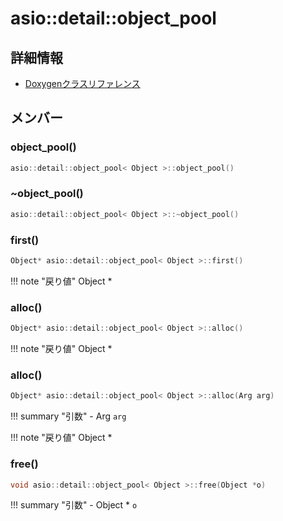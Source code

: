 # asio::detail::object_pool



## 詳細情報

- [Doxygenクラスリファレンス](https://lang-ship.com/reference/ESP32/latest/classasio_1_1detail_1_1object__pool.html)

## メンバー

### object_pool()



```c
asio::detail::object_pool< Object >::object_pool()
```



### ~object_pool()



```c
asio::detail::object_pool< Object >::~object_pool()
```



### first()



```c
Object* asio::detail::object_pool< Object >::first()
```

!!! note "戻り値"
	Object *



### alloc()



```c
Object* asio::detail::object_pool< Object >::alloc()
```

!!! note "戻り値"
	Object *



### alloc()



```c
Object* asio::detail::object_pool< Object >::alloc(Arg arg)
```

!!! summary "引数"
	- Arg `arg` 

!!! note "戻り値"
	Object *



### free()



```c
void asio::detail::object_pool< Object >::free(Object *o)
```

!!! summary "引数"
	- Object * `o` 



